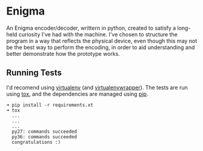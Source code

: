 Enigma
======

An Enigma encoder/decoder, writtern in python, created to satisfy a long-held
curiosity I've had with the machine. I've chosen to structure the program in a
way that reflects the physical device, even though this may not be the best way
to perform the encoding, in order to aid understanding and better demonstrate
how the prototype works.

Running Tests
-------------
I'd recomend using [virtualenv][1] (and [virtualenvwrapper][2]). The tests are
run using [tox][3], and the dependencies are managed using [pip][4].

```
➜ pip install -r requirements.xt
➜ tox
  ...
  ...
  ...
  py27: commands succeeded
  py36: commands succeeded
  congratulations :)
```

 [1]: https://virtualenv.pypa.io
 [2]: http://virtualenvwrapper.readthedocs.io
 [3]: https://tox.readthedocs.io
 [4]: https://pypi.python.org/pypi/pip
